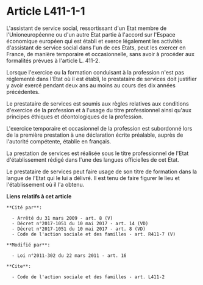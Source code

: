 # Article L411-1-1

L'assistant de service social, ressortissant d'un Etat membre de l'Unioneuropéenne ou d'un autre Etat partie à l'accord sur
l'Espace économique européen qui est établi et exerce légalement les activités d'assistant de service social dans l'un de ces
Etats, peut les exercer en France, de manière temporaire et occasionnelle, sans avoir à procéder aux formalités prévues à
l'article L. 411-2. 

Lorsque l'exercice ou la formation conduisant à la profession n'est pas réglementé dans l'Etat où il est établi, le
prestataire de services doit justifier y avoir exercé pendant deux ans au moins au cours des dix années précédentes. 

Le prestataire de services est soumis aux règles relatives aux conditions d'exercice de la profession et à l'usage du titre
professionnel ainsi qu'aux principes éthiques et déontologiques de la profession.

L'exercice temporaire et occasionnel de la profession est subordonné lors de la première prestation à une déclaration écrite
préalable, auprès de l'autorité compétente, établie en français. 

La prestation de services est réalisée sous le titre professionnel de l'Etat d'établissement rédigé dans l'une des langues
officielles de cet Etat. 

Le prestataire de services peut faire usage de son titre de formation dans la langue de l'Etat qui le lui a délivré. Il est
tenu de faire figurer le lieu et l'établissement où il l'a obtenu.

**Liens relatifs à cet article**

	**Cité par**:

	  - Arrêté du 31 mars 2009 - art. 8 (V)
	  - Décret n°2017-1051 du 10 mai 2017 - art. 14 (VD)
	  - Décret n°2017-1051 du 10 mai 2017 - art. 8 (VD)
	  - Code de l'action sociale et des familles - art. R411-7 (V)

	**Modifié par**:

	  - Loi n°2011-302 du 22 mars 2011 - art. 16

	**Cite**:

	  - Code de l'action sociale et des familles - art. L411-2
